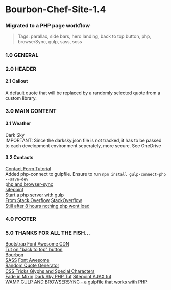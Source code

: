 # Bourbon-Chef-Site-1.4
### Migrated to a PHP page workflow 
> Tags: parallax, side bars, hero landing, back to top button, php, browserSync, gulp, sass, scss  

### 1.0 GENERAL

### 2.0 HEADER
#### 2.1 Callout
A default quote that will be replaced by a randomly selected quote from a custom library.

### 3.0 MAIN CONTENT
#### 3.1 Weather
Dark Sky  
IMPORTANT: Since the darksky.json file is not tracked, it has to be passed to each development environment seperately, more secure.  See OneDrive

#### 3.2 Contacts  
[Contact Form Tutorial](https://code.tutsplus.com/tutorials/build-a-neat-html5-powered-contact-form--net-20426)  
Added php-connect to gulpfile.  Ensure to run `npm install gulp-connect-php --save-dev`  
[php and browser-sync](https://fettblog.eu/php-browsersync-grunt-gulp/)  
[sitepoint](http://stackoverflow.com/questions/36508748/using-gulp-browsersync-to-render-php-files)  
[Start a php server with gulp](https://github.com/micahblu/gulp-connect-php)  
[From Stack Overflow](http://stackoverflow.com/questions/28962528/browsersync-cannot-get)
[StackOverflow](http://stackoverflow.com/questions/28962528/browsersync-cannot-get)  
[Still after 8 hours nothing php wont load](http://duaneblake.co.uk/front-end/how-to-set-up-browsersync-with-wordpress-using-wamp-and-gulp/)

### 4.0 FOOTER


### 5.0 THANKS FOR ALL THE FISH...
[Bootstrap Font Awesome CDN](https://www.bootstrapcdn.com/fontawesome/)  
[Tut on "back to top" button](https://getflywheel.com/layout/add-sticky-back-top-button-website/)  
[Bourbon](http://bourbon.io/docs/)   
[SASS](http://sass-lang.com/libsass)
[Font Awesome](http://fontawesome.io/icons/)  
[Random Quote Generator](http://codepen.io/kkoutoup/pen/zxmGLE)  
[CSS Tricks Glyphs and Special Characters](https://css-tricks.com/snippets/html/glyphs/)  
[Fade in Mixin](https://coderwall.com/p/-xfqmq/scss-keyframe-mixin)
[Dark Sky PHP Tut](http://lekkerlogic.com/2015/08/dark-sky-forecast-io-weather-api-part-1/)
[Sitepoint AJAX tut](https://www.sitepoint.com/ajaxjquery-getjson-simple-example/)  
[WAMP GULP AND BROWSERSYNC -  a gulpfile that works with PHP](http://duaneblake.co.uk/front-end/how-to-set-up-browsersync-with-wordpress-using-wamp-and-gulp/)  
